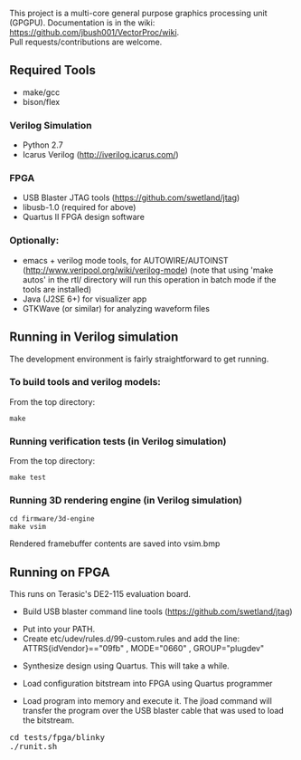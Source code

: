 This project is a multi-core general purpose graphics processing unit (GPGPU). 
Documentation is in the wiki: https://github.com/jbush001/VectorProc/wiki.  
Pull requests/contributions are welcome.

## Required Tools
* make/gcc
* bison/flex 

### Verilog Simulation
* Python 2.7
* Icarus Verilog  (http://iverilog.icarus.com/)

### FPGA
* USB Blaster JTAG tools (https://github.com/swetland/jtag)
* libusb-1.0 (required for above)
* Quartus II FPGA design software

### Optionally:
* emacs + verilog mode tools, for AUTOWIRE/AUTOINST (http://www.veripool.org/wiki/verilog-mode) (note that using 'make autos' in the rtl/ directory will run this operation in batch mode if the tools are installed)
* Java (J2SE 6+) for visualizer app 
* GTKWave (or similar) for analyzing waveform files

## Running in Verilog simulation

The development environment is fairly straightforward to get running.

### To build tools and verilog models:

From the top directory:

    make
  
### Running verification tests (in Verilog simulation)

From the top directory: 

    make test

### Running 3D rendering engine (in Verilog simulation)

    cd firmware/3d-engine
    make vsim

Rendered framebuffer contents are saved into vsim.bmp

## Running on FPGA
This runs on Terasic's DE2-115 evaluation board.

- Build USB blaster command line tools (https://github.com/swetland/jtag) 
 * Put into your PATH.  
 * Create etc/udev/rules.d/99-custom.rules and add the line: ATTRS{idVendor}=="09fb" , MODE="0660" , GROUP="plugdev" 

- Synthesize design using Quartus.  This will take a while.

- Load configuration bitstream into FPGA using Quartus programmer

- Load program into memory and execute it.  The jload command will transfer the program over the USB blaster cable that was used to load the bitstream.

<pre>
cd tests/fpga/blinky
./runit.sh
</pre>
   
